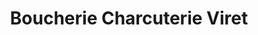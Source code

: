 ---
title: "Boucherie Charcuterie Viret"
url: /annecy/boucherie-charcuterie-viret/
shop: Metzgerei
---
